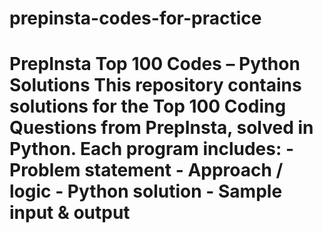 # prepinsta-codes-for-practice
# PrepInsta Top 100 Codes – Python Solutions  This repository contains solutions for the **Top 100 Coding Questions** from PrepInsta, solved in Python.   Each program includes: - Problem statement - Approach / logic - Python solution - Sample input &amp; output
